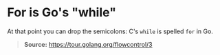 # For is Go's "while"

At that point you can drop the semicolons: C's `while` is spelled `for` in Go.

> **Source:** https://tour.golang.org/flowcontrol/3
